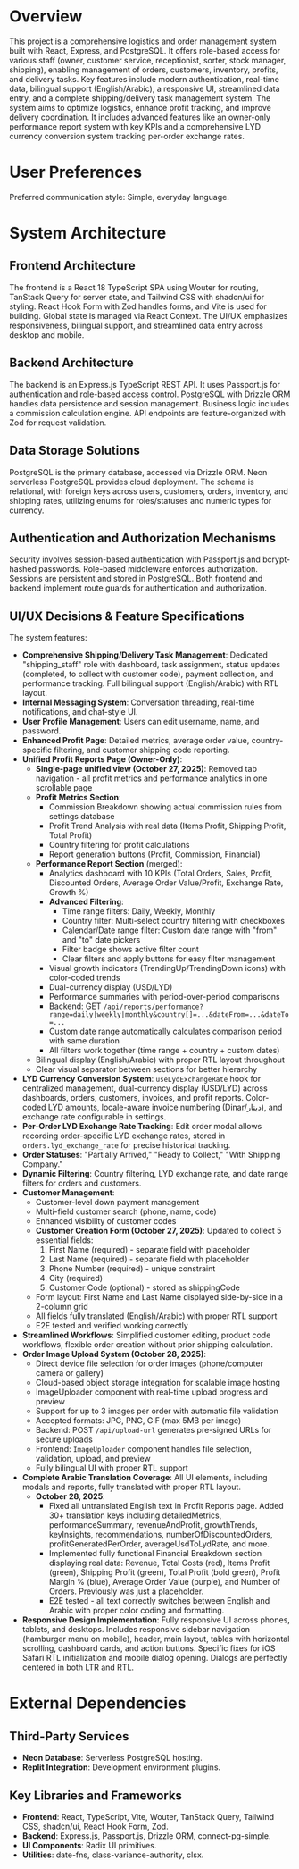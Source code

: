 # Overview

This project is a comprehensive logistics and order management system built with React, Express, and PostgreSQL. It offers role-based access for various staff (owner, customer service, receptionist, sorter, stock manager, shipping), enabling management of orders, customers, inventory, profits, and delivery tasks. Key features include modern authentication, real-time data, bilingual support (English/Arabic), a responsive UI, streamlined data entry, and a complete shipping/delivery task management system. The system aims to optimize logistics, enhance profit tracking, and improve delivery coordination. It includes advanced features like an owner-only performance report system with key KPIs and a comprehensive LYD currency conversion system tracking per-order exchange rates.

# User Preferences

Preferred communication style: Simple, everyday language.

# System Architecture

## Frontend Architecture

The frontend is a React 18 TypeScript SPA using Wouter for routing, TanStack Query for server state, and Tailwind CSS with shadcn/ui for styling. React Hook Form with Zod handles forms, and Vite is used for building. Global state is managed via React Context. The UI/UX emphasizes responsiveness, bilingual support, and streamlined data entry across desktop and mobile.

## Backend Architecture

The backend is an Express.js TypeScript REST API. It uses Passport.js for authentication and role-based access control. PostgreSQL with Drizzle ORM handles data persistence and session management. Business logic includes a commission calculation engine. API endpoints are feature-organized with Zod for request validation.

## Data Storage Solutions

PostgreSQL is the primary database, accessed via Drizzle ORM. Neon serverless PostgreSQL provides cloud deployment. The schema is relational, with foreign keys across users, customers, orders, inventory, and shipping rates, utilizing enums for roles/statuses and numeric types for currency.

## Authentication and Authorization Mechanisms

Security involves session-based authentication with Passport.js and bcrypt-hashed passwords. Role-based middleware enforces authorization. Sessions are persistent and stored in PostgreSQL. Both frontend and backend implement route guards for authentication and authorization.

## UI/UX Decisions & Feature Specifications

The system features:
- **Comprehensive Shipping/Delivery Task Management**: Dedicated "shipping_staff" role with dashboard, task assignment, status updates (completed, to collect with customer code), payment collection, and performance tracking. Full bilingual support (English/Arabic) with RTL layout.
- **Internal Messaging System**: Conversation threading, real-time notifications, and chat-style UI.
- **User Profile Management**: Users can edit username, name, and password.
- **Enhanced Profit Page**: Detailed metrics, average order value, country-specific filtering, and customer shipping code reporting.
- **Unified Profit Reports Page (Owner-Only)**: 
  - **Single-page unified view (October 27, 2025)**: Removed tab navigation - all profit metrics and performance analytics in one scrollable page
  - **Profit Metrics Section**: 
    - Commission Breakdown showing actual commission rules from settings database
    - Profit Trend Analysis with real data (Items Profit, Shipping Profit, Total Profit)
    - Country filtering for profit calculations
    - Report generation buttons (Profit, Commission, Financial)
  - **Performance Report Section** (merged):
    - Analytics dashboard with 10 KPIs (Total Orders, Sales, Profit, Discounted Orders, Average Order Value/Profit, Exchange Rate, Growth %)
    - **Advanced Filtering**:
      - Time range filters: Daily, Weekly, Monthly
      - Country filter: Multi-select country filtering with checkboxes
      - Calendar/Date range filter: Custom date range with "from" and "to" date pickers
      - Filter badge shows active filter count
      - Clear filters and apply buttons for easy filter management
    - Visual growth indicators (TrendingUp/TrendingDown icons) with color-coded trends
    - Dual-currency display (USD/LYD)
    - Performance summaries with period-over-period comparisons
    - Backend: GET `/api/reports/performance?range=daily|weekly|monthly&country[]=...&dateFrom=...&dateTo=...`
    - Custom date range automatically calculates comparison period with same duration
    - All filters work together (time range + country + custom dates)
  - Bilingual display (English/Arabic) with proper RTL layout throughout
  - Clear visual separator between sections for better hierarchy
- **LYD Currency Conversion System**: `useLydExchangeRate` hook for centralized management, dual-currency display (USD/LYD) across dashboards, orders, customers, invoices, and profit reports. Color-coded LYD amounts, locale-aware invoice numbering (Dinar/دينار), and exchange rate configurable in settings.
- **Per-Order LYD Exchange Rate Tracking**: Edit order modal allows recording order-specific LYD exchange rates, stored in `orders.lyd_exchange_rate` for precise historical tracking.
- **Order Statuses**: "Partially Arrived," "Ready to Collect," "With Shipping Company."
- **Dynamic Filtering**: Country filtering, LYD exchange rate, and date range filters for orders and customers.
- **Customer Management**: 
  - Customer-level down payment management
  - Multi-field customer search (phone, name, code)
  - Enhanced visibility of customer codes
  - **Customer Creation Form (October 27, 2025)**: Updated to collect 5 essential fields:
    1. First Name (required) - separate field with placeholder
    2. Last Name (required) - separate field with placeholder  
    3. Phone Number (required) - unique constraint
    4. City (required)
    5. Customer Code (optional) - stored as shippingCode
  - Form layout: First Name and Last Name displayed side-by-side in a 2-column grid
  - All fields fully translated (English/Arabic) with proper RTL support
  - E2E tested and verified working correctly
- **Streamlined Workflows**: Simplified customer editing, product code workflows, flexible order creation without prior shipping calculation.
- **Order Image Upload System (October 28, 2025)**: 
  - Direct device file selection for order images (phone/computer camera or gallery)
  - Cloud-based object storage integration for scalable image hosting
  - ImageUploader component with real-time upload progress and preview
  - Support for up to 3 images per order with automatic file validation
  - Accepted formats: JPG, PNG, GIF (max 5MB per image)
  - Backend: POST `/api/upload-url` generates pre-signed URLs for secure uploads
  - Frontend: `ImageUploader` component handles file selection, validation, upload, and preview
  - Fully bilingual UI with proper RTL support
- **Complete Arabic Translation Coverage**: All UI elements, including modals and reports, fully translated with proper RTL layout.
  - **October 28, 2025**: 
    - Fixed all untranslated English text in Profit Reports page. Added 30+ translation keys including detailedMetrics, performanceSummary, revenueAndProfit, growthTrends, keyInsights, recommendations, numberOfDiscountedOrders, profitGeneratedPerOrder, averageUsdToLydRate, and more.
    - Implemented fully functional Financial Breakdown section displaying real data: Revenue, Total Costs (red), Items Profit (green), Shipping Profit (green), Total Profit (bold green), Profit Margin % (blue), Average Order Value (purple), and Number of Orders. Previously was just a placeholder.
    - E2E tested - all text correctly switches between English and Arabic with proper color coding and formatting.
- **Responsive Design Implementation**: Fully responsive UI across phones, tablets, and desktops. Includes responsive sidebar navigation (hamburger menu on mobile), header, main layout, tables with horizontal scrolling, dashboard cards, and action buttons. Specific fixes for iOS Safari RTL initialization and mobile dialog opening. Dialogs are perfectly centered in both LTR and RTL.

# External Dependencies

## Third-Party Services

- **Neon Database**: Serverless PostgreSQL hosting.
- **Replit Integration**: Development environment plugins.

## Key Libraries and Frameworks

- **Frontend**: React, TypeScript, Vite, Wouter, TanStack Query, Tailwind CSS, shadcn/ui, React Hook Form, Zod.
- **Backend**: Express.js, Passport.js, Drizzle ORM, connect-pg-simple.
- **UI Components**: Radix UI primitives.
- **Utilities**: date-fns, class-variance-authority, clsx.